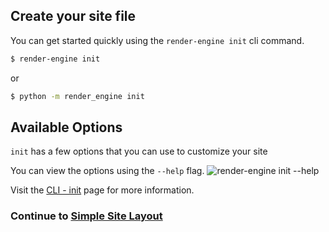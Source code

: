 ## Create your site file

You can get started quickly using the `render-engine init` cli command.

```bash
$ render-engine init
```

or

```bash
$ python -m render_engine init
```

## Available Options

`init` has a few options that you can use to customize your site

You can view the options using the `--help` flag.
![render-engine init --help](../assets/render-engine-init-help.png)

Visit the [CLI - init](../cli/init.md) page for more information.

### Continue to [Simple Site Layout](../layout/)